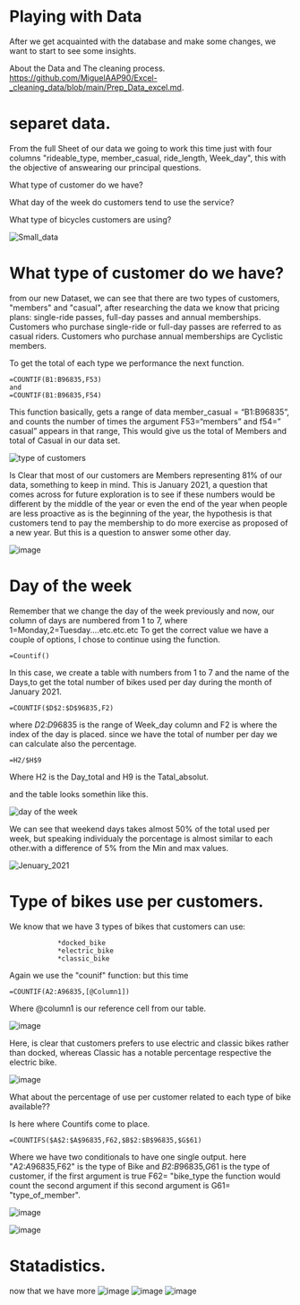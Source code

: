 # Playing with Data
After we get acquainted with the database and make some changes, we want to start to see some insights.

About the Data and The cleaning process. 
https://github.com/MiguelAAP90/Excel-_cleaning_data/blob/main/Prep_Data_excel.md.


# separet data.
From the full Sheet of our data  we going to work this time just with four columns "rideable_type,	member_casual,	ride_length,	Week_day", 
this with the objective of answearing our principal questions.

What type of customer do we have?

What day of the week do customers tend to use the service?

What type of bicycles customers are using?


![Small_data](https://user-images.githubusercontent.com/60878213/149678672-06852ba4-7102-445f-8467-1d59f74e7a83.png)


# What type of customer do we have?
from our new Dataset, we can see that there are two types of customers, "members" and "casual", after researching the data we know that pricing plans: single-ride passes,
full-day passes and annual memberships. Customers who purchase single-ride or full-day passes are referred to as casual riders. Customers
who purchase annual memberships are Cyclistic members.

To get the total of each type we performance the next function.

	=COUNTIF(B1:B96835,F53)
	and 
	=COUNTIF(B1:B96835,F54)

This function basically, gets a range of data member_casual = “B1:B96835”, and counts the number of times the argument F53=“members” and f54=” casual” appears in that range,
This would give us the total of Members and total of Casual in our data set. 

![type of customers ](https://user-images.githubusercontent.com/60878213/149678979-4b84bcb0-36cc-462c-b0a8-b1a13327356e.png)

Is Clear that most of our customers are Members representing 81% of our data, something to keep in mind. This is January 2021, a question that comes across for future exploration
is to see if these numbers would be different by the middle of the year or even the end of the year when people are less proactive as is the beginning of the year,
the hypothesis is that customers tend to pay the membership to do more exercise as proposed of a new year. But this is a question to answer some other day.

![image](https://user-images.githubusercontent.com/60878213/149680795-a9f3fc79-f2eb-4412-acd3-1ddd2f22df6a.png)



# Day of the week
Remember that we change the day of the week previously and now, our column of days are numbered from 1 to 7, where 1=Monday,2=Tuesday....etc.etc.etc
To get the correct value we have a couple of options, I chose to continue using the function.
		
	=Countif()
	
In this case, we create a table with numbers from 1 to 7 and the name of the Days,to get the total number of bikes used per day during the month of January 2021.
	
	=COUNTIF($D$2:$D$96835,F2)

where $D$2:$D$96835 is the range of Week_day column and F2 is where the index of the day is placed. since we have the total of number per day we can calculate also the percentage.

	=H2/$H$9
Where H2 is the Day_total and H9 is the Tatal_absolut.

and the table looks somethin like this.


![day of the week](https://user-images.githubusercontent.com/60878213/149680138-b3e4480a-f7aa-4210-8d50-d9fe6c90bd68.png)

We can see that weekend days takes almost 50% of the total used per week, but speaking individualy the porcentage is almost similar to each other.with a difference of 5% from the Min and max values.

![Jenuary_2021](https://user-images.githubusercontent.com/60878213/149680314-e7546f08-ce78-4b25-8f89-299ec9b0b6bd.png)

# Type of bikes use per customers.
We know that we have 3 types of bikes that customers can use:

				*docked_bike
				*electric_bike
				*classic_bike

Again we use the "counif" function: but this time 
	
	=COUNTIF(A2:A96835,[@Column1])
	
Where @column1 is our reference cell from our table. 

![image](https://user-images.githubusercontent.com/60878213/149680589-9dedf567-d1bb-4b62-ba23-0af2d3deb215.png)

Here, is clear that customers prefers to use electric and classic bikes rather than docked, whereas Classic has a notable percentage respective the electric bike.

![image](https://user-images.githubusercontent.com/60878213/149680703-fa3e8a68-7009-48e3-af37-997118b42d9e.png)



What about the percentage of use per customer related to each type of bike available??

Is here where Countifs come to place.

	=COUNTIFS($A$2:$A$96835,F62,$B$2:$B$96835,$G$61)
	
Where we have two conditionals to have one single output. here "$A$2:$A$96835,F62" is the type of Bike and $B$2:$B$96835,$G$61 is the type of customer, if the first argument is true F62= "bike_type the function would count the second argument if this second argument is G61= "type_of_member".



![image](https://user-images.githubusercontent.com/60878213/149681804-902d8886-3454-4698-acba-2dba12c77628.png)

![image](https://user-images.githubusercontent.com/60878213/149681825-2596acc6-d13f-4261-bb96-e7db95470e5f.png)

 # Statadistics.
 now that we have more 
 ![image](https://user-images.githubusercontent.com/60878213/149746150-abc9bcb3-8c43-4cf9-b34f-a4f9b90ae29b.png)
 ![image](https://user-images.githubusercontent.com/60878213/149745769-d8979210-9520-4082-84fc-ae3fd644eb54.png)
 ![image](https://user-images.githubusercontent.com/60878213/149745822-8c496124-2adf-4097-8985-ae5e46cb53a5.png)



